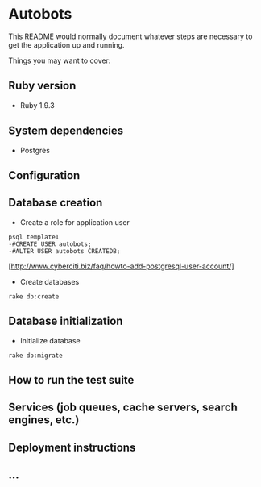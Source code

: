 # Autobots

This README would normally document whatever steps are necessary to get the
application up and running.

Things you may want to cover:

## Ruby version

* Ruby 1.9.3

## System dependencies

* Postgres 

## Configuration

## Database creation

* Create a role for application user

```shell
psql template1
-#CREATE USER autobots;
-#ALTER USER autobots CREATEDB;
```

[http://www.cyberciti.biz/faq/howto-add-postgresql-user-account/]

* Create databases

```shell
rake db:create
```

## Database initialization

* Initialize database

```Shell
rake db:migrate
```


## How to run the test suite

## Services (job queues, cache servers, search engines, etc.)

## Deployment instructions

## ...


